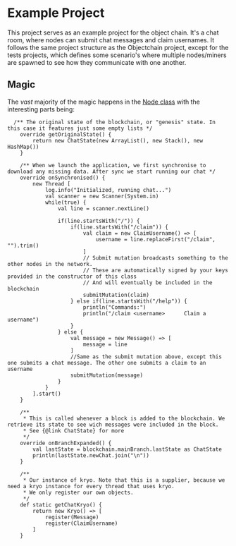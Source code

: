 # Example Project

This project serves as an example project for the object chain. It's a chat room, where nodes can submit chat messages and claim usernames.
It follows the same project structure as the Objectchain project, except for the tests projects, which defines some scenario's where multiple nodes/miners are spawned to see how they communicate with one another.

## Magic
The *vast* majority of the magic happens in the [Node class](https://github.com/sirolf2009/objectchain/blob/master/objectchain-example/objectchain-example-node/src/main/java/com/sirolf2009/objectchain/example/node/ChatNode.xtend) with the interesting parts being:
```xtend
  /** The original state of the blockchain, or "genesis" state. In this case it features just some empty lists */
	override getOriginalState() {
		return new ChatState(new ArrayList(), new Stack(), new HashMap())
	}

	/** When we launch the application, we first synchronise to download any missing data. After sync we start running our chat */
	override onSynchronised() {
		new Thread [
			log.info("Initialized, running chat...")
			val scanner = new Scanner(System.in)
			while(true) {
				val line = scanner.nextLine()

				if(line.startsWith("/")) {
					if(line.startsWith("/claim")) {
						val claim = new ClaimUsername() => [
							username = line.replaceFirst("/claim", "").trim()
						]
						// Submit mutation broadcasts something to the other nodes in the network. 
						// These are automatically signed by your keys provided in the constructor of this class
						// And will eventually be included in the blockchain
						submitMutation(claim)
					} else if(line.startsWith("/help")) {
						println("Commands:")
						println("/claim <username>		Claim a username")
					}
				} else {
					val message = new Message() => [
						message = line
					]
					//Same as the submit mutation above, except this one submits a chat message. The other one submits a claim to an username
					submitMutation(message)
				}
			}
		].start()
	}
	
	/**
	 * This is called whenever a block is added to the blockchain. We retrieve its state to see wich messages were included in the block.
	 * See {@link ChatState} for more 
	 */
	override onBranchExpanded() {
		val lastState = blockchain.mainBranch.lastState as ChatState
		println(lastState.newChat.join("\n"))
	}
	
	/**
	 * Our instance of kryo. Note that this is a supplier, because we need a kryo instance for every thread that uses kryo.
	 * We only register our own objects.
	 */
	def static getChatKryo() {
		return new Kryo() => [
			register(Message)
			register(ClaimUsername)
		]
	}
```
